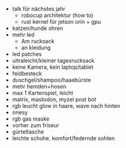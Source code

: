 - talk für nächstes jahr
	- robocup architektur (how to)
	- rust kernel für jetson orin + gpu
- katzen/hunde ohren
- mehr led
	- Am rucksack
	- an kleidung
- led patches
- ultraleicht/kleiner tagesrucksack
- keine Kamera, kein laptop/tablet
- feldbesteck
- duschgel/shampoo/haaebürste
- mehr hemden+hosen
- max 1 Kartenspiel, leicht
- matrix, mastodon, myzel post bot
- rgb leucht glow in haare, wave nach hinten
- onesy
- rgb gas maske
- vorher zum friseur
- gürteltasche
- leichte schuhe, komfort/federnde sohlen
